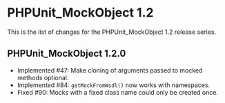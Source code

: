 PHPUnit_MockObject 1.2
======================

This is the list of changes for the PHPUnit_MockObject 1.2 release series.

PHPUnit_MockObject 1.2.0
------------------------

* Implemented #47: Make cloning of arguments passed to mocked methods optional.
* Implemented #84: `getMockFromWsdl()` now works with namespaces.
* Fixed #90: Mocks with a fixed class name could only be created once.

